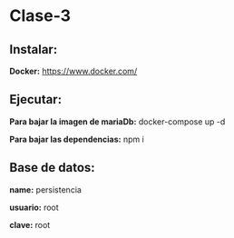 # Clase-3

## Instalar:
**Docker:** https://www.docker.com/
## Ejecutar:
**Para bajar la imagen de mariaDb:** docker-compose up -d

**Para bajar las dependencias:** npm i

## Base de datos:
**name:** persistencia

**usuario:** root

**clave:** root
